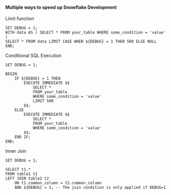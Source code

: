 #### Multiple ways to speed up Snowflake Development

Limit function

```
SET DEBUG = 1;
WITH data AS ( SELECT * FROM your_table WHERE some_condition = 'value' )
SELECT * FROM data LIMIT CASE WHEN ${DEBUG} = 1 THEN 500 ELSE NULL END;
```

Conditional SQL Execution

```
SET DEBUG = 1;

BEGIN
    IF ${DEBUG} = 1 THEN
        EXECUTE IMMEDIATE $$ 
            SELECT *
            FROM your_table
            WHERE some_condition = 'value'
            LIMIT 500
        $$;
    ELSE
        EXECUTE IMMEDIATE $$
            SELECT *
            FROM your_table
            WHERE some_condition = 'value'
        $$;
    END IF;
END;
```

Inner Join

```
SET DEBUG = 1;

SELECT t1.*
FROM table1 t1
LEFT JOIN table2 t2
    ON t1.common_column = t2.common_column
    AND ${DEBUG} = 1; -- The join condition is only applied if DEBUG=1
```
